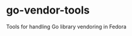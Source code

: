 <!--
Copyright (C) 2024 Maxwell G <maxwell@gtmx.me>
SPDX-License-Identifier: MIT
-->

# go-vendor-tools

Tools for handling Go library vendoring in Fedora
